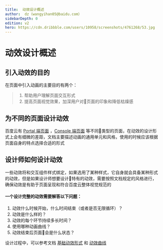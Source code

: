 ```yaml
---
title:  动效设计概述
author:  dz（wangyihan05@baidu.com）
sidebarDepth: 0
edition: v2
hero: https://cdn.dribbble.com/users/10958/screenshots/4761268/53.jpg
---
```


# 动效设计概述

## 引入动效的目的

在页面中引入动画的主要目的有两个：

>1. 帮助用户理解页面交互形式
>2. 提高页面视觉效果，加深用户对页面的印象和降低枯燥感


## 为不同的页面设计动效

百度云有 [Portal 端页面](/portal/summarize/Summarize.html) ，[Console 端页面](/console/outline/Outline.html) 等不同类型的页面，在动效的设计形式上会有细微的差距，文档主要描述动画的通用单元和风格，使用的时候应该根据页面自身的特点选择合适的形式

## 设计师如何设计动效

一些动效将和交互组件样式绑定，如果选用了某种样式，它自身就会具备某种形式的动效，但是如果设计师想要设计特有的动效，需要按照文档规定的风格进行，确保动效是有助于页面呈现和符合百度云整体视觉规范的

#### 一个设计完整的动效需要解答以下问题：

1. 动效什么时候开始，什么时间结束（或者是否无限循环）？
2. 动效是什么样的？
3. 动效的每个环节持续多长时间？
4. 使用哪种动画曲线？
5. 动效结束后页面会是什么状态？

设计过程中，可以参考文档 [基础动效形式](/animate/Base.html#基础动效形式) 和 [动效曲线](/animate/Base.html#动效曲线)

